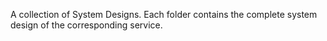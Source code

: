A collection of System Designs. Each folder contains the complete system design of the corresponding service.
